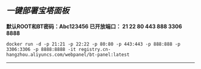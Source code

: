 ***一键部署宝塔面板***
--
**默认ROOT和BT密码：Abc123456
已开放端口： 21 22 80 443 888 3306 8888**

```    
docker run -d -p 21:21 -p 22:22 -p 80:80 -p 443:443 -p 888:888 -p 3306:3306 -p 8888:8888 -it registry.cn-hangzhou.aliyuncs.com/webpanel/bt-panel:latest
```

------

